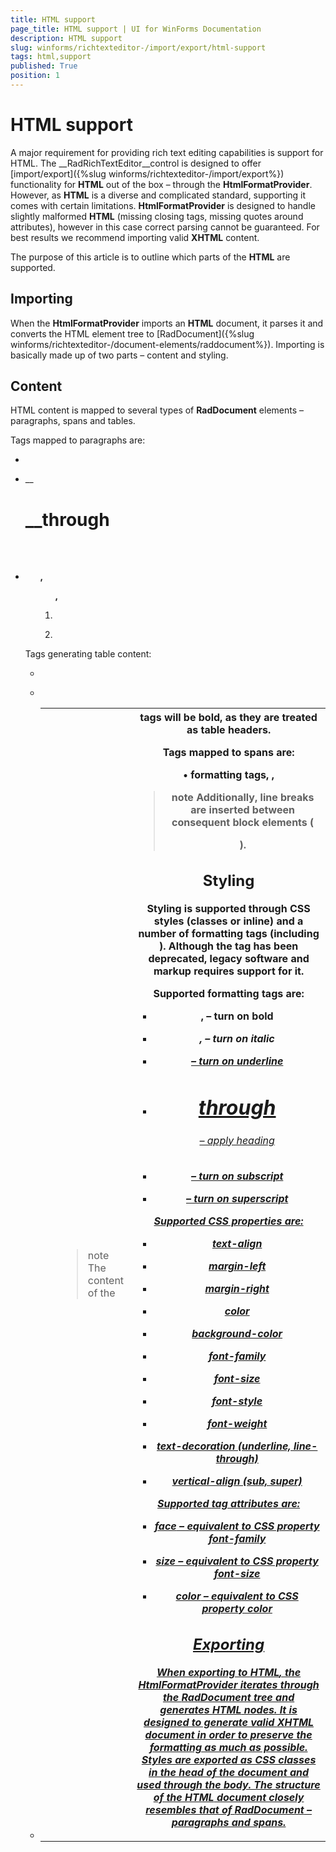 ```yaml
---
title: HTML support
page_title: HTML support | UI for WinForms Documentation
description: HTML support
slug: winforms/richtexteditor-/import/export/html-support
tags: html,support
published: True
position: 1
---
```


# HTML support



A major requirement for providing rich text editing capabilities is support for HTML. The __RadRichTextEditor__control is
        designed to offer [import/export]({%slug winforms/richtexteditor-/import/export%}) functionality for __HTML__ out
        of the box – through the __HtmlFormatProvider__. However, as __HTML__ is a diverse and complicated standard,
        supporting it comes with certain limitations. __HtmlFormatProvider__ is designed to handle slightly
        malformed __HTML__ (missing closing tags, missing quotes around attributes), however in this case correct parsing cannot
        be guaranteed. For best results we recommend importing valid __XHTML__ content.
      

The purpose of this article is to outline which parts of the __HTML__ are supported.
      

## Importing

When the __HtmlFormatProvider__ imports an __HTML__ document, it parses it and converts the HTML
          element tree to [RadDocument]({%slug winforms/richtexteditor-/document-elements/raddocument%}). Importing is basically made up of two parts –
          content and styling.
        

## Content

HTML content is mapped to several types of __RadDocument__ elements – paragraphs, spans and tables.
        

Tags mapped to paragraphs are:
        

* __<p>__

* __<h1>__through __<h6>__

* __<ul>, <ol>, <li>__

* __<tr>__

Tags generating table content:
        

* __<table>__

* __<tr>__

* __<th>__

* __<td>__

>note The content of the __<th>__ tags will be bold, as they are treated as table headers.
>


Tags mapped to spans are:
        

• __formatting tags, <span>, <font>__

>note Additionally, line breaks are inserted between consequent block elements ( __<div>__ ).
>


## Styling

Styling is supported through CSS styles (classes or inline) and a number of formatting tags (including __<font>__).
          Although the __<font>__ tag has been deprecated, legacy software and markup requires support for it.
        

Supported formatting tags are:
        

* __<b>, <strong>__ – turn on bold
            

* __<i>, <em>__ – turn on italic
            

* __<u>__ – turn on underline
            

* __<h1>__ through <h6> – apply heading
            

* __<sub>__ – turn on subscript
            

* __<sup>__ – turn on superscript
            

Supported CSS properties are:
        

* __text-align__

* __margin-left__

* __margin-right__

* __color__

* __background-color__

* __font-family__

* __font-size__

* __font-style__

* __font-weight__

* __text-decoration (underline, line-through)__

* __vertical-align (sub, super)__

Supported __<font>__ tag attributes are:
        

* __face__ – equivalent to CSS property __font-family__

* __size__ – equivalent to CSS property __font-size__

* __color__ – equivalent to CSS property __color__

## Exporting

When exporting to __HTML__, the __HtmlFormatProvider__ iterates
          through the __RadDocument__ tree and generates __HTML__ nodes.
          It is designed to generate valid __XHTML__ document in order to preserve the formatting as
          much as possible. Styles are exported as CSS classes in the head of the document and used through the body. The
          structure of the __HTML__ document closely resembles that of
          __RadDocument__ – paragraphs and spans.
        
